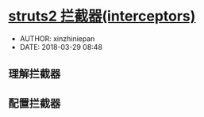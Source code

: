 #  [struts2 拦截器(interceptors)](https://struts.apache.org/core-developers/interceptors.html)
 - AUTHOR: xinzhiniepan
 - DATE: 2018-03-29 08:48

## 理解拦截器

## 配置拦截器

## 
